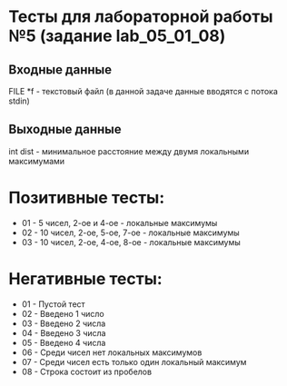 # Тесты для лабораторной работы №5 (задание lab_05_01_08)

## Входные данные
FILE *f - текстовый файл (в данной задаче данные вводятся с потока stdin)

## Выходные данные
int dist - минимальное расстояние между двумя локальными максимумами

# Позитивные тесты: 
- 01 - 5 чисел, 2-ое и 4-ое - локальные максимумы
- 02 - 10 чисел, 2-ое, 5-ое, 7-ое - локальные максимумы
- 03 - 10 чисел, 2-ое, 4-ое, 8-ое - локальные максимумы

# Негативные тесты:
- 01 - Пустой тест
- 02 - Введено 1 число
- 03 - Введено 2 числа
- 04 - Введено 3 числа
- 05 - Введено 4 числа
- 06 - Среди чисел нет локальных максимумов
- 07 - Среди чисел есть только один локальный максимум
- 08 - Строка состоит из пробелов